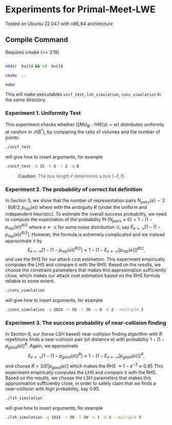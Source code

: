 
# Experiments for Primal-Meet-LWE

  

Tested on Ubuntu 22.04.1 with x86_64 architecture

  

## Compile Command

Requires cmake (>= 3.19)

```bash

mkdir  build && cd  build

cmake  ..

make

```

This will make executables `unif_test`, `lsh_simulation`, `cons_simulation` in the same directory.

  

### Experiment 1. Uniformity Test

This experiment checks whether $\{[Ms]_B : HW(s) = w\}$ distributes uniformly at random in $\mathcal P(B^*)$, by comparing the ratio of volumes and the number of points.

```bash
./unif_test
```

will give how to insert arguments, for example

```bash
./unif_test -d 15 -h 6 -l 2 -q 8
```

>  **Caution**: The box length $\ell$ determines a box $[-\ell, \ell)$.

  

### Experiment 2. The probability of correct list definition
 
In Section 5, we show that the number of representation pairs $N_{pairs}(e) \sim 2\cdot B(R/2, p_{rep}(e))$ where with the ambiguity $R$ (under the uniform and independent heuristic). To estimate the overall success probability, we need to compute the expectation of the probability $\Pr[N_{pairs} \neq 0] = 1 - (1 - p_{rep}(e))^{R/2}$ where $e \leftarrow \mathcal D$ for some noise distribution $\mathcal D$, say $E_{e\leftarrow \mathcal D}\left[ 1 - (1 - p_{rep}(e))^{R/2} \right].$  However, the formula is extremely complicated and we instead approximate it by $$E_{e\leftarrow \mathcal D}\left[ 1 - (1 - p_{rep}(e))^{R/2} \right] \approx 1 - \left(1 - E_{e\leftarrow \mathcal D}[p_{rep}(e)]\right)^{R/2},$$ and use the RHS for our attack cost estimation. 
This experiment empirically computes the LHS and compare it with the RHS: Based on the results, we choose the constraint parameters that makes this approximation sufficiently close, which makes our attack cost estimation based on the RHS formula reliable to some extent.

```bash
./cons_simulation
```

will give how to insert arguments, for example

```bash
./cons_simulation -q 1024 -r 50 -l 20 -u 0 -b 2 --multiple 3
```

  

### Experiment 3. The success probability of near-collision finding  

In Section 6, our (torus-LSH based) near-collision finding algorithm with $R$ repetitions finds a near-collision pair (of distance e) with probabiltiy $1 - (1-p_{good}(e))^R$. Again, we approximate $$E_{e\leftarrow \mathcal D}\left[ 1 - (1 - p_{good}(e))^{R} \right] \approx 1 - \left(1 - E_{e\leftarrow \mathcal D}[p_{good}(e)]\right)^{R},$$ and choose $R = 3/E[p_{good}(e)]$ which makes the RHS $\approx 1 - e^{-3} \approx  0.95$
This experiment empirically computes the LHS and compare it with the RHS. Based on the results, we choose the LSH parameters that makes this approximation sufficiently close, in order to safely claim that we finds a near-collision with high probability, say $0.95$.

```bash
./lsh_simulation
```

will give how to insert arguments, for example

```bash
./lsh_simulation -q 1024 -r 50 -l 20 -u 1 -b 3 --multiple 3
```